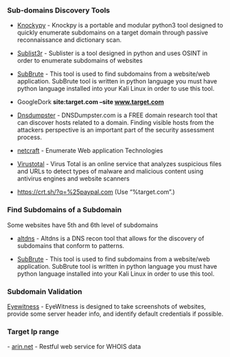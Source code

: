 
<h3>Sub-domains Discovery Tools</h3>

- <a href="https://github.com/guelfoweb/knock">Knockypy</a> - Knockpy is a portable and modular python3 tool designed to quickly enumerate subdomains on a target domain through passive reconnaissance and dictionary scan.

- <a href="https://github.com/aboul3la/Sublist3r">Sublist3r</a> - Sublister is a tool designed in python and uses OSINT in order to enumerate subdomains of websites

- <a href="https://github.com/TheRook/subbrute">SubBrute</a> -  This tool is used to find subdomains from a website/web application.  SubBrute tool is written in python language you must have python language installed into your Kali Linux in order to use this tool.

- GoogleDork <b>site:target.com –site www.target.com</b>

- <a href="https://dnsdumpster.com/">Dnsdumpster</a> - DNSDumpster.com is a FREE domain research tool that can discover hosts related to a domain. Finding visible hosts from the attackers perspective is an important part of the security assessment process.

- <a href="https://searchdns.netcraft.com/">netcraft</a> - Enumerate Web application Technologies

- <a href="https://www.virustotal.com/">Virustotal</a>  - Virus Total is an online service that analyzes suspicious files and URLs to detect types of malware and malicious content using antivirus engines and website scanners

- https://crt.sh/?q=%25paypal.com (Use “%target.com”.)

<h3>Find Subdomains of a Subdomain</h3>
Some websites have 5th and 6th level of subdomains

- <a href="https://github.com/infosec-au/altdns">altdns</a> - Altdns is a DNS recon tool that allows for the discovery of subdomains that conform to patterns.

- <a href="https://github.com/TheRook/subbrute">SubBrute</a> -  This tool is used to find subdomains from a website/web application.  SubBrute tool is written in python language you must have python language installed into your Kali Linux in order to use this tool.

<h3>Subdomain Validation</h3>
<a href="https://github.com/ChrisTruncer/EyeWitness">Eyewitness</a> - EyeWitness is designed to take screenshots of websites, provide some server header info, and identify default credentials if possible.

<h3>Target Ip range</h3>
- <a href="https://whois.arin.net/">arin.net</a> - Restful web service for WHOIS data 







